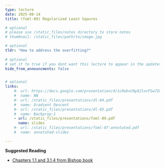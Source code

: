 ```yaml
---
type: lecture
date: 2025-08-14
title: (foml-09) Regularized Least Sqaures

# optional
# please use /static_files/notes directory to store notes
# thumbnail: /static_files/path/to/image.jpg

# optional
tldr: "How to address the overfitting?"
  
# optional
# set it to true if you dont want this lecture to appear in the updates section
hide_from_announcments: false


# optional
links: 
    #- url: https://docs.google.com/presentation/d/1cRebvCNyQJlocFSw7ZdAgM7NPZMNd49_6jfU4V1Vgj4/edit?usp=sharing
    #  name: NN
    #- url: /static_files/presentations/dl-04.pdf
    #  name: Gradient Descent
    #- url: /static_files/presentations/dl-05.pdf
    #  name: Backprop-1
    - url: /static_files/presentations/foml-09.pdf
      name: slides
    #- url: /static_files/presentations/foml-07-annotated.pdf
    #  name: annotated-slides

---
```


**Suggested Reading**
- [Chapters 1.1 and 3.1.4 from Bishop book](https://www.microsoft.com/en-us/research/wp-content/uploads/2006/01/Bishop-Pattern-Recognition-and-Machine-Learning-2006.pdf)
